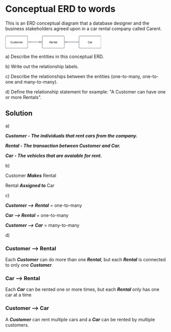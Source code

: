 # Conceptual ERD to words

This is an ERD conceptual diagram that a database designer and the business stakeholders agreed upon in a car rental company called Carent.

<img src = "../assets/image.png" width=300>

a) Describe the entities in this conceptual ERD.

b) Write out the relationship labels.

c) Describe the relationships between the entities (one-to-many, one-to-one and many-to-many).

d) Define the relationship statement for example: "A Customer can have one or more Rentals".

## Solution

a)

***Customer - The individuals that rent cars from the company.***

***Rental - The transaction between Customer and Car.***

***Car - The vehicles that are avaiable for rent.***

b)

Customer ***Makes*** Rental

Rental ***Assigned to*** Car


c)

***Customer --> Rental*** = one-to-many

***Car --> Rental*** = one-to-many

***Customer --> Car*** = many-to-many

d)

### Customer --> Rental

Each ***Customer*** can do more than one ***Rental***, but each ***Rental*** is connected to only one ***Customer***.

### Car --> Rental

Each ***Car*** can be rented one or more times, but each ***Rental*** only has one car at a time


### Customer --> Car

A ***Customer*** can rent multiple cars and a ***Car*** can be rented by multiple customers.

